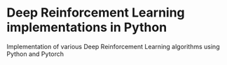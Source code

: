 # Deep Reinforcement Learning implementations in Python

Implementation of various Deep Reinforcement Learning algorithms using Python and Pytorch
